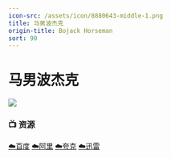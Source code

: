 ```yaml
---
icon-src: /assets/icon/8880643-middle-1.png
title: 马男波杰克
origin-title: Bojack Horseman
sort: 90
---
```

# 马男波杰克

![](/assets/image/bojack-horseman-a7ar204i29i3dnmy.jpg)

### 📺 资源 <Badge type="tip" text="YYeTs" /> <Badge type="tip" text="宇宙的C" /> <Badge type="tip" text="深影" /> <Badge type="tip" text="NF官中" />

[☁️百度](https://pan.baidu.com/s/1eO-NJpPqnre4lUkvF9sfXg?pwd=aneu) [☁️阿里](https://www.alipan.com/s/z6X8BXpcLdL) [☁️夸克](https://pan.quark.cn/s/92b68a17b5ff) [☁️迅雷](https://pan.xunlei.com/s/VOIwx64rCiYEU-Dgzmn4xF7SA1?pwd=h4n6#)
